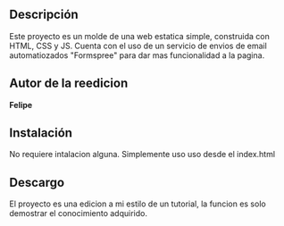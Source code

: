 ## Descripción

Este proyecto es un molde de una web estatica simple, construida con HTML, CSS y JS.
Cuenta con el uso de un servicio de envios de email automatiozados "Formspree" para dar mas funcionalidad a la pagina.

## Autor de la reedicion
**Felipe**

## Instalación
No requiere intalacion alguna. Simplemente uso uso desde el index.html

## Descargo
El proyecto es una edicion a mi estilo de un tutorial, la funcion es solo demostrar el conocimiento adquirido.